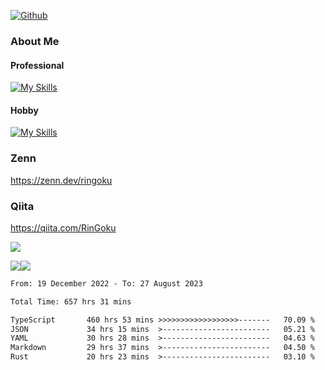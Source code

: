 [![Github](https://img.shields.io/github/followers/skyt-a?label=Follow&style=social)](https://github.com/skyt-a)

### About Me
#### Professional
[![My Skills](https://skillicons.dev/icons?i=react,ts,js,nodejs,java,graphql,firebase,githubactions&theme=light)](https://skillicons.dev)
#### Hobby
[![My Skills](https://skillicons.dev/icons?i=unity,rust,py&theme=light)](https://skillicons.dev)

### Zenn
https://zenn.dev/ringoku
### Qiita
https://qiita.com/RinGoku


![](https://github-profile-summary-cards.vercel.app/api/cards/profile-details?username=skyt-a&theme=default)

![](https://github-profile-summary-cards.vercel.app/api/cards/repos-per-language?username=skyt-a&theme=default)![](https://github-profile-summary-cards.vercel.app/api/cards/stats?username=RinGoku&theme=default)

<!--START_SECTION:waka-->

```txt
From: 19 December 2022 - To: 27 August 2023

Total Time: 657 hrs 31 mins

TypeScript       460 hrs 53 mins >>>>>>>>>>>>>>>>>>-------   70.09 %
JSON             34 hrs 15 mins  >------------------------   05.21 %
YAML             30 hrs 28 mins  >------------------------   04.63 %
Markdown         29 hrs 37 mins  >------------------------   04.50 %
Rust             20 hrs 23 mins  >------------------------   03.10 %
```

<!--END_SECTION:waka-->
